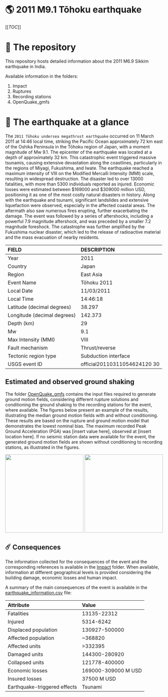 # 🌎 2011 M9.1 Tōhoku earthquake
[[_TOC_]]

# 📂 The repository

This repository hosts detailed information about the 2011 M6.9 Sikkim earthquake in India.

Available information in the folders:

1. Impact
2. Ruptures
3. Recording stations
4. OpenQuake_gmfs


# 🚀 The earthquake at a glance 

The `2011 Tōhoku undersea megathrust earthquake` occurred on 11 March 2011 at 14:46 local time, striking the Pacific Ocean approximately 72 km east of the Oshika Peninsula in the Tōhoku region of Japan, with a moment magnitude of Mw 9.1. The epicenter of the earthquake was located at a depth of approximately 32 km. This catastrophic event triggered massive tsunamis, causing extensive devastation along the coastlines, particularly in the regions of Miyagi, Fukushima, and Iwate. The earthquake reached a maximum intensity of VIII on the Modified Mercalli Intensity (MMI) scale, resulting in widespread destruction. The disaster led to over 13000 fatalities, with more than 5300 individuals reported as injured. Economic losses were estimated between $169000 and $309000 million USD, positioning it as one of the most costly natural disasters in history. Along with the earthquake and tsunami, significant landslides and extensive liquefaction were observed, especially in the affected coastal areas. The aftermath also saw numerous fires erupting, further exacerbating the damage. The event was followed by a series of aftershocks, including a powerful 7.9 magnitude aftershock, and was preceded by a smaller 7.2 magnitude foreshock. The catastrophe was further amplified by the Fukushima nuclear disaster, which led to the release of radioactive material and the mass evacuation of nearby residents.

| FIELD | DESCRIPTION |
|:-------|:-------------|
| Year | 2011 |
| Country | Japan |
| Region | East Asia |
| Event Name | Tōhoku 2011 |
| Local Date | 11/03/2011 |
| Local Time | 14:46:18 |
| Latitude (decimal degrees) | 38.297 |
| Longitude (decimal degrees) | 142.373 |
| Depth (km) | 29 |
| Mw | 9.1 |
| Max Intensity (MMI) | VIII |
| Fault mechanism | Thrust/reverse |
| Tectonic region type | Subduction interface |
| USGS event ID | official20110311054624120 30 |

## Estimated and observed ground shaking

The folder [OpenQuake_gmfs](./OpenQuake_gmfs/) contains the input files required to generate ground motion fields, considering different rupture solutions and conditioning the ground shaking to the recording stations for the event, where available. The figures below present an example of the results, illustrating the median ground motion fields with and without conditioning. These results are based on the rupture and ground motion model that demonstrates the lowest nominal bias. The maximum recorded Peak Ground Acceleration (PGA) was [insert value here], observed at [insert location here]. If no seismic station data were available for the event, the generated ground motion fields are shown without conditioning to recording stations, as illustrated in the figures.

<img src="./4.OpenQuake_gmfs/median_gmf_stations_none.png" height="250">
<img src="./4.OpenQuake_gmfs/median_gmf_stations_seismic.png" height="250">

## ☄️ Consequences

The information collected for the consequences of the event and the corresponding references is available in the [Impact](./Impact) folder. When available, information at different geographical levels is provided considering the building damage, economic losses and human impact.

A summary of the main consequences of the event is available in the [earthquake_information.csv](./earthquake_information.csv) file:

| Attribute | Value |
|:-------|:-------------|
| Fatalities | 13135-22312 |
| Injured | 5314-6242 |
| Displaced population | 130927-500000 |
| Affected population | ~368820 |
| Affected units | >332395 |
| Damaged units | 144300-280920 |
| Collapsed units | 121778-400000 |
| Economic losses | 169000-309000 M USD |
| Insured losses | 37500 M USD |
| Earthquake-triggered effects | Tsunami |